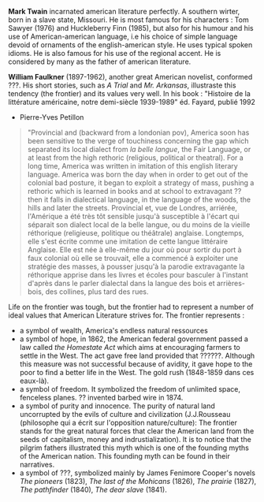 **Mark Twain** incarnated american literature perfectly. A southern wirter, born in a slave state, Missouri. He is most famous for his characters : Tom Sawyer (1976) and Huckleberry Finn (1985), but also for his humour and his use of American-american language, i.e his choice of simple language devoid of ornaments of the english-american style. He uses typical spoken idioms. He is also famous for his use of the regional accent. He is considered by many as the father of american literature.

**William Faulkner** (1897-1962), another great American novelist, conformed ???.
His short stories, such as *A Trial* and *Mr. Arkansas*, illustraste this tendency (the frontier) and its values very well. 
In his book : "Histoire de la littérature américaine, notre demi-siècle 1939-1989" éd. Fayard, publié 1992
- Pierre-Yves Petillon 
> "Provincial and (backward from a londonian pov), America soon has been sensitive to the verge of touchiness concerning the gap which separated its local dialect from *la belle langue*, the Fair Language, or at least from the high rethoric (religious, political or theatral). For a long time, America was written in imitation of this english literary language. America was born the day when in order to get out of the colonial bad posture, it began to exploit a strategy of mass, pushing a rethoric which is learned in books and at school to extravagant ?? then it falls in dialectical language, in the language of the woods, the hills and later the streets.
> Provincial et, vue de Londres, arriérée, l'Amérique a été très tôt sensible jusqu'à susceptible à l'écart qui séparait son dialect local de la belle langue, ou du moins de la vieille réthorique (religieuse, politique ou théâtrale) anglaise. Longtemps, elle s'est écrite comme une imitation de cette langue littéraire Anglaise. Elle est née à elle-même du jour où pour sortir du port à faux colonial où elle se trouvait, elle a commencé à exploiter une stratégie des masses, à pousser jusqu'à la parodie extravagante la réthorique apprise dans les livres et écoles pour basculer à l'instant d'après dans le parler dialectal dans la langue des bois et arrières-bois, des collines, plus tard des rues. 

Life on the frontier was tough, but the frontier had to represent a number of ideal values that American Literature strives for. The frontier represents :

- a symbol of wealth, America's endless natural ressources
- a symbol of hope, in 1862, the American federal government passed a law called *the Homestate Act* which aims at encouraging farmers to settle in the West. The act gave free land provided that ??????. Although this measure was not successful because of avidity, it gave hope to the poor to find a better life in the West. The gold rush (1848-1859 dans ces eaux-là).
- a symbol of freedom. It symbolized the freedom of unlimited space, fenceless planes. ?? invented barbed wire in 1874.
- a symbol of purity and innocence. The purity of natural land uncorrupted by the evils of culture and civilization (J.J.Rousseau (philosophe qui a écrit sur l'opposition nature/culture): The frontier stands for the great natural forces that clear the American land from the seeds of capitalism, money and indrustialization). It is to notice that the pilgrim fathers illustrated this myth which is one of the founding myths of the American nation. This founding myth can be found in their narratives. 
- a symbol of ???, symbolized mainly by James Fenimore Cooper's novels *The pioneers* (1823), *The last of the Mohicans* (1826), *The prairie* (1827), *The pathfinder* (1840), *The dear slave* (1841).


